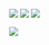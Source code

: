 ![](http://github-profile-summary-cards.vercel.app/api/cards/profile-details?username=mohsinparay&theme=2077)
![](http://github-profile-summary-cards.vercel.app/api/cards/repos-per-language?username=mohsinparay&theme=aura_dark)
![](http://github-profile-summary-cards.vercel.app/api/cards/stats?username=mohsinparay&theme=2077)

[![](https://visitcount.itsvg.in/api?id=mohsinparay&icon=0&color=0)](https://visitcount.itsvg.in)

<!-- Proudly created with GPRM ( https://gprm.itsvg.in ) -->
